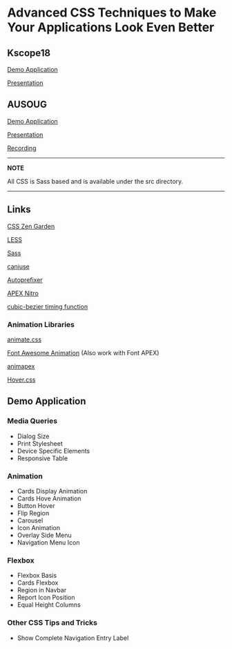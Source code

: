 # Advanced CSS Techniques to Make Your Applications Look Even Better

## Kscope18
[Demo Application](https://apex.oracle.com/pls/otn/f?p=43179)

[Presentation](./Maxime%20Tremblay%20-%20Kscope18%20-%20Advanced%20CSS%20Techniques.pdf)

## AUSOUG
[Demo Application](https://apex.oracle.com/pls/otn/f?p=55038)

[Presentation](./Maxime%20Tremblay%20-%20AUSOUG%20-%20Advanced%20CSS%20Techniques.pdf)

[Recording](https://attendee.gotowebinar.com/recording/3215281355662426626)

---
**NOTE**

All CSS is Sass based and is available under the src directory.

---

## Links
[CSS Zen Garden](http://www.csszengarden.com)

[LESS](http://lesscss.org/)

[Sass](https://sass-lang.com/)

[caniuse](caniuse.com)

[Autoprefixer](https://autoprefixer.github.io/)

[APEX Nitro](https://github.com/OraOpenSource/apex-nitro)

[cubic-bezier timing function](http://cubic-bezier.com/)

### Animation Libraries
[animate.css](https://daneden.github.io/animate.css/)

[Font Awesome Animation](http://l-lin.github.io/font-awesome-animation/)
(Also work with Font APEX)

[animapex](https://animapex.com)

[Hover.css](https://ianlunn.github.io/Hover/)


## Demo Application
### Media Queries

  - Dialog Size
  - Print Stylesheet
  - Device Specific Elements
  - Responsive Table

### Animation

  - Cards Display Animation
  - Cards Hove Animation
  - Button Hover
  - Flip Region
  - Carousel
  - Icon Animation
  - Overlay Side Menu
  - Navigation Menu Icon

### Flexbox

  - Flexbox Basis
  - Cards Flexbox
  - Region in Navbar
  - Report Icon Position
  - Equal Height Columns

### Other CSS Tips and Tricks

  - Show Complete Navigation Entry Label
  
